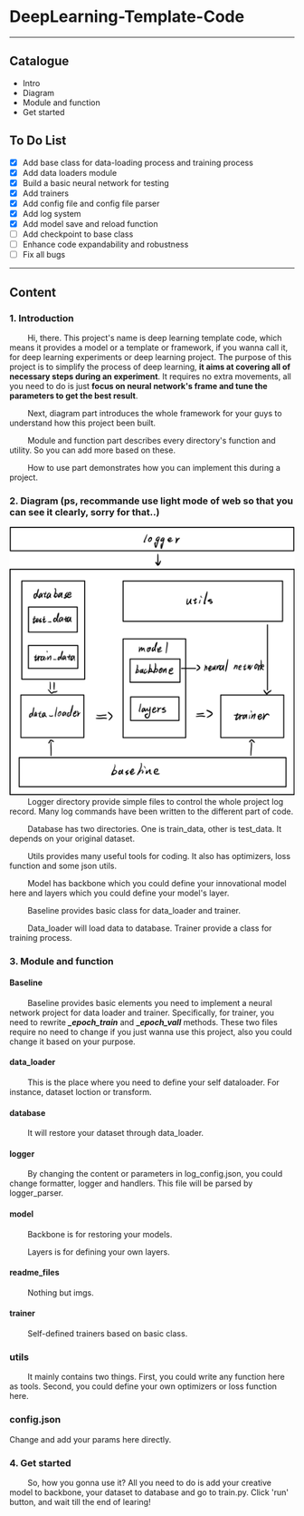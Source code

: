 # DeepLearning-Template-Code

---

## Catalogue
* Intro
* Diagram
* Module and function
* Get started

## To Do List
- [X] Add base class for data-loading process and training process
- [x] Add data loaders module
- [x] Build a basic neural network for testing
- [x] Add trainers
- [x] Add config file and config file parser
- [x] Add log system
- [x] Add model save and reload function
- [ ] Add checkpoint to base class
- [ ] Enhance code expandability and robustness
- [ ] Fix all bugs

---

## Content
### 1. Introduction
&ensp;&ensp;&ensp;&ensp;
Hi, there. This project's name is deep learning template code, 
which means it provides a model or a template or framework, if
you wanna call it, for deep learning experiments or deep learning
project. The purpose of this project is to simplify the process of
deep learning, __it aims at covering all of necessary steps during
an experiment__. It requires no extra movements, all you need to do
is just __focus on neural network's frame and tune the parameters to
get the best result__.

&ensp;&ensp;&ensp;&ensp;
Next, diagram part introduces the whole framework for your guys
to understand how this project been built.

&ensp;&ensp;&ensp;&ensp;
Module and function part describes every directory's function and
utility. So you can add more based on these.

&ensp;&ensp;&ensp;&ensp;
How to use part demonstrates how you can implement this during
a project.

### 2. Diagram (ps, recommande use light mode of web so that you can see it clearly, sorry for that..)

![](./readme_files/framwork.png)
&ensp;&ensp;&ensp;&ensp;
Logger directory provide simple files to control the whole project
log record. Many log commands have been written to the different
part of code.

&ensp;&ensp;&ensp;&ensp;
Database has two directories. One is train_data, other is test_data.
It depends on your original dataset.

&ensp;&ensp;&ensp;&ensp;
Utils provides many useful tools for coding. It also has optimizers, 
loss function and some json utils.

&ensp;&ensp;&ensp;&ensp;
Model has backbone which you could define your innovational model
here and layers which you could define your model's layer.

&ensp;&ensp;&ensp;&ensp;
Baseline provides basic class for data_loader and trainer.

&ensp;&ensp;&ensp;&ensp;
Data_loader will load data to database. Trainer provide a class
for training process.

### 3. Module and function
#### Baseline
&ensp;&ensp;&ensp;&ensp;
Baseline provides basic elements you need to implement a neural
network project for data loader and trainer. Specifically, for 
trainer, you need to rewrite _**_epoch_train**_ and **__epoch_vall_** methods.
These two files require no need to change if you just wanna use
this project, also you could change it based on your purpose.

#### data_loader
&ensp;&ensp;&ensp;&ensp;
This is the place where you need to define your self dataloader.
For instance, dataset loction or transform.

#### database
&ensp;&ensp;&ensp;&ensp;
It will restore your dataset through data_loader.

#### logger
&ensp;&ensp;&ensp;&ensp;
By changing the content or parameters in log_config.json, you
could change formatter, logger and handlers. This file will be
parsed by logger_parser.

#### model
&ensp;&ensp;&ensp;&ensp;
Backbone is for restoring your models.

&ensp;&ensp;&ensp;&ensp;
Layers is for defining your own layers.

#### readme_files
&ensp;&ensp;&ensp;&ensp;
Nothing but imgs.

#### trainer
&ensp;&ensp;&ensp;&ensp;
Self-defined trainers based on basic class.

### utils
&ensp;&ensp;&ensp;&ensp;
It mainly contains two things. First, you could write any function
here as tools. Second, you could define your own optimizers or loss
function here.

### config.json
Change and add your params here directly.


### 4. Get started
&ensp;&ensp;&ensp;&ensp;
So, how you gonna use it? All you need to do is add your creative
model to backbone, your dataset to database and go to train.py.
Click 'run' button, and wait till the end of learing!
